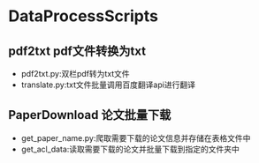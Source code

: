 # DataProcessScripts

## pdf2txt pdf文件转换为txt
- pdf2txt.py:双栏pdf转为txt文件
- translate.py:txt文件批量调用百度翻译api进行翻译

## PaperDownload 论文批量下载
- get_paper_name.py:爬取需要下载的论文信息并存储在表格文件中
- get_acl_data:读取需要下载的论文并批量下载到指定的文件夹中
